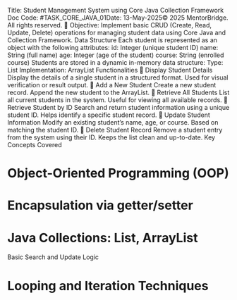 Title: Student Management System using Core Java Collection Framework
Doc Code: #TASK_CORE_JAVA_01Date: 13-May-2025© 2025 MentorBridge. All rights reserved.
🎯 Objective:
Implement basic CRUD (Create, Read, Update, Delete) operations for managing student data using Core Java and Collection Framework.
Data Structure
Each student is represented as an object with the following attributes:
id: Integer (unique student ID)
name: String (full name)
age: Integer (age of the student)
course: String (enrolled course)
Students are stored in a dynamic in-memory data structure:
Type: List
Implementation: ArrayList
Functionalities
🔹 Display Student Details
Display the details of a single student in a structured format.
Used for visual verification or result output.
🔹 Add a New Student
Create a new student record.
Append the new student to the ArrayList.
🔹 Retrieve All Students
List all current students in the system.
Useful for viewing all available records.
🔹 Retrieve Student by ID
Search and return student information using a unique student ID.
Helps identify a specific student record.
🔹 Update Student Information
Modify an existing student’s name, age, or course.
Based on matching the student ID.
🔹 Delete Student Record
Remove a student entry from the system using their ID.
Keeps the list clean and up-to-date.
Key Concepts Covered
 # Object-Oriented Programming (OOP)
 # Encapsulation via getter/setter
 # Java Collections: List, ArrayList
Basic Search and Update Logic
 # Looping and Iteration Techniques 

